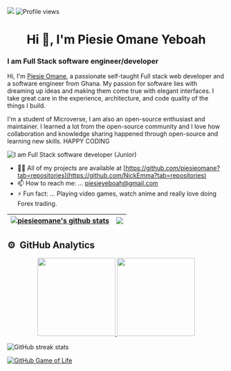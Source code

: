 ![](https://img.shields.io/badge/Microverse-blueviolet)
![Profile views](https://gpvc.arturio.dev/piesieomane) 

<h1 align="center">Hi 👋, I'm Piesie Omane Yeboah</h1>

### I am Full Stack software engineer/developer
Hi, I'm [Piesie Omane](https://piesieomane.me/), a passionate self-taught Full stack web developer and a software engineer from Ghana. My passion for software lies with dreaming up ideas and making them come true with elegant interfaces. I take great care in the experience, architecture, and code quality of the things I build.

I'm a student of Microverse, I am also an open-source enthusiast and maintainer. I learned a lot from the open-source community and I love how collaboration and knowledge sharing happened through open-source and learning new skills. HAPPY CODING 


![I am Full Stack software developer (Junior)](https://i.pinimg.com/originals/3e/9d/52/3e9d52bc38fa287a4cf10dcf8139076d.gif)

- 👨‍💻 All of my projects are available at [https://github.com/piesieomane?tab=repositories](https://github.com/NickEmma?tab=repositories)
- 📫 How to reach me: ... piesieyeboah@gmail.com
- ⚡ Fun fact: ... Playing video games, watch anime and really love doing Forex trading.

| <a href="https://github.com/piesieomane/github-readme-stats"><img align="center" src="https://github-readme-stats.vercel.app/api?username=piesieomane&show_icons=true&include_all_commits=true&theme=buefy&hide_border=true" alt="piesieomane's github stats" /></a> | <a href="https://github.com/piesieomane/github-readme-stats"><img align="center" src="https://github-readme-stats.vercel.app/api/top-langs/?username=piesieomane&layout=compact&theme=buefy&hide_border=true" /></a> |
| ------------- | ------------- |

## ⚙️ &nbsp;GitHub Analytics

<p align="center">
<a href="https://github.com/piesieomane">
  <img height="180em" src="https://github-readme-stats-eight-theta.vercel.app/api?username=piesieomane&show_icons=true&theme=algolia&include_all_commits=true&count_private=true"/>
  <img height="180em" src="https://github-readme-stats-nine-theta.vercel.app/api/top-langs/?username=piesieomane&layout=compact&langs_count=8&theme=algolia"/>
</a>
</p>

![GitHub streak stats](https://github-readme-streak-stats.herokuapp.com/?user=piesieomane) 

[![GitHub Game of Life](https://github4life.herokuapp.com/piesieomane.gif?z=6)](https://github4life.herokuapp.com/piesieomane) 

